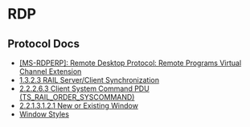 # RDP

## Protocol Docs

- [[MS-RDPERP]: Remote Desktop Protocol: Remote Programs Virtual Channel Extension](https://learn.microsoft.com/en-us/openspecs/windows_protocols/ms-rdperp/83275957-2d0e-4c52-88d1-1b4c998c6bec)
- [1.3.2.3 RAIL Server/Client Synchronization](https://learn.microsoft.com/en-us/openspecs/windows_protocols/ms-rdperp/64e832e8-f53a-49fa-82b9-38d72d33bb49)
- [2.2.2.6.3 Client System Command PDU (TS_RAIL_ORDER_SYSCOMMAND)](https://learn.microsoft.com/en-us/openspecs/windows_protocols/ms-rdperp/cdda9345-2f82-4e38-8814-1a932b934241)
- [2.2.1.3.1.2.1 New or Existing Window](https://learn.microsoft.com/en-us/openspecs/windows_protocols/ms-rdperp/2d36758d-3fb5-4823-8c4b-9b81a9c8ff3e)
- [Window Styles](https://learn.microsoft.com/en-us/windows/win32/winmsg/window-styles?redirectedfrom=MSDN)